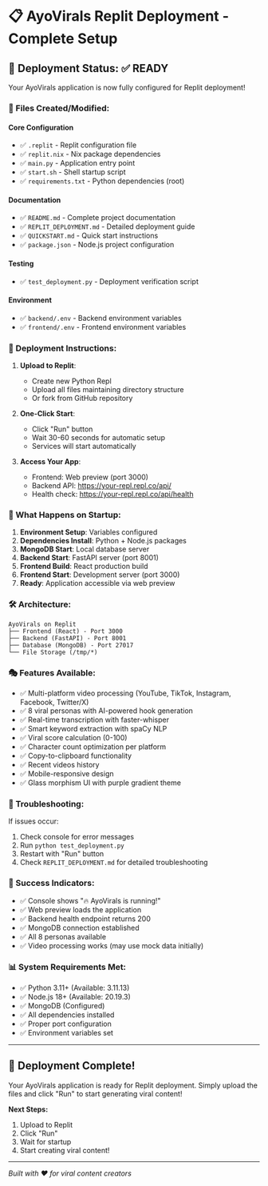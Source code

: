 # 📋 AyoVirals Replit Deployment - Complete Setup

## 🎯 Deployment Status: ✅ READY

Your AyoVirals application is now fully configured for Replit deployment!

### 📁 Files Created/Modified:

#### Core Configuration
- ✅ `.replit` - Replit configuration file
- ✅ `replit.nix` - Nix package dependencies
- ✅ `main.py` - Application entry point
- ✅ `start.sh` - Shell startup script
- ✅ `requirements.txt` - Python dependencies (root)

#### Documentation
- ✅ `README.md` - Complete project documentation
- ✅ `REPLIT_DEPLOYMENT.md` - Detailed deployment guide
- ✅ `QUICKSTART.md` - Quick start instructions
- ✅ `package.json` - Node.js project configuration

#### Testing
- ✅ `test_deployment.py` - Deployment verification script

#### Environment
- ✅ `backend/.env` - Backend environment variables
- ✅ `frontend/.env` - Frontend environment variables

### 🚀 Deployment Instructions:

1. **Upload to Replit**:
   - Create new Python Repl
   - Upload all files maintaining directory structure
   - Or fork from GitHub repository

2. **One-Click Start**:
   - Click "Run" button
   - Wait 30-60 seconds for automatic setup
   - Services will start automatically

3. **Access Your App**:
   - Frontend: Web preview (port 3000)
   - Backend API: https://your-repl.repl.co/api/
   - Health check: https://your-repl.repl.co/api/health

### 🔧 What Happens on Startup:

1. **Environment Setup**: Variables configured
2. **Dependencies Install**: Python + Node.js packages
3. **MongoDB Start**: Local database server
4. **Backend Start**: FastAPI server (port 8001)
5. **Frontend Build**: React production build
6. **Frontend Start**: Development server (port 3000)
7. **Ready**: Application accessible via web preview

### 🛠️ Architecture:

```
AyoVirals on Replit
├── Frontend (React) - Port 3000
├── Backend (FastAPI) - Port 8001
├── Database (MongoDB) - Port 27017
└── File Storage (/tmp/*)
```

### 🎭 Features Available:

- ✅ Multi-platform video processing (YouTube, TikTok, Instagram, Facebook, Twitter/X)
- ✅ 8 viral personas with AI-powered hook generation
- ✅ Real-time transcription with faster-whisper
- ✅ Smart keyword extraction with spaCy NLP
- ✅ Viral score calculation (0-100)
- ✅ Character count optimization per platform
- ✅ Copy-to-clipboard functionality
- ✅ Recent videos history
- ✅ Mobile-responsive design
- ✅ Glass morphism UI with purple gradient theme

### 🚨 Troubleshooting:

If issues occur:
1. Check console for error messages
2. Run `python test_deployment.py`
3. Restart with "Run" button
4. Check `REPLIT_DEPLOYMENT.md` for detailed troubleshooting

### 🎉 Success Indicators:

- ✅ Console shows "🔥 AyoVirals is running!"
- ✅ Web preview loads the application
- ✅ Backend health endpoint returns 200
- ✅ MongoDB connection established
- ✅ All 8 personas available
- ✅ Video processing works (may use mock data initially)

### 📊 System Requirements Met:

- ✅ Python 3.11+ (Available: 3.11.13)
- ✅ Node.js 18+ (Available: 20.19.3)
- ✅ MongoDB (Configured)
- ✅ All dependencies installed
- ✅ Proper port configuration
- ✅ Environment variables set

---

## 🎊 Deployment Complete!

Your AyoVirals application is ready for Replit deployment. Simply upload the files and click "Run" to start generating viral content!

**Next Steps:**
1. Upload to Replit
2. Click "Run" 
3. Wait for startup
4. Start creating viral content!

---

*Built with ❤️ for viral content creators*